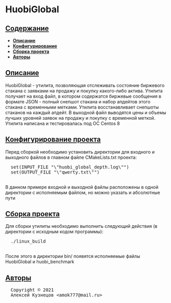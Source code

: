 # HuobiGlobal

## [Содержание](#Содержание)

* [**Описание**](#Описание)
* [**Конфигурирование**](#Конфигурирование)
* [**Сборка проекта**](#Сборка-проекта)
* [**Авторы**](#Авторы)

## [Описание](#Описание)

  HuobiGlobal - утилита, позволяющая отслеживать состояние биржевого стакана
  с заявками на продажу и покупку какого-либо актива.
  Утилита получает на вход файл, в котором содержатся биржевые сообщения в формате JSON -
  полный снепшот стакана и набор апдейтов этого стакана с временными метками.
  Утилита восстанавливает снепшоты стаканов на каждый апдейт.
  В выходной файл выводятся цены и объемы лучших уровней заявок на продажу и
  покупку с временной меткой.
  Утилита написана и тестировалась под ОС Centos 8
  
## [Конфигурирование проекта](#Конфигурирование-проекта)
  
  Перед сборкой необходимо установить директории для входного и выходного файлов 
  в главном файле CMakeLists.txt проекта:
  <pre>
  set(INPUT_FILE "\"huobi_global_depth.log\"")
  set(OUTPUT_FILE "\"qwerty.txt\"")
  </pre> 
  В данном примере входной и выходной файлы расположены в
  одной директории с исполняемым файлом, но можно указать и абсолютные
  пути
  
## [Сборка проекта](#Сборка-проекта)
  
  Для сборки утилиты необходимо выполнить следующий действия
  (в директории с исходным кодом программы):
  <pre>
  ./linux_build
  </pre> 
  
  После этого в директории bin/ появятся исполняемые файлы
  HuobiGlobal и huobi_benchmark
  
  
## [Авторы](#Авторы)
  <pre>
  Copyright &copy; 2021
  Алексей Кузнецов &lt;amok777@mail.ru&gt;
  </pre>